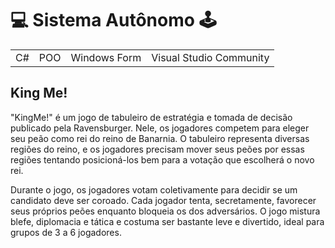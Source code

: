 # 💻 Sistema Autônomo 🕹️

<table>
  <tr>
    <td>C#</td>
    <td>POO</td>
    <td>Windows Form</td>
    <td>Visual Studio Community</td>
  </tr>
</table>

## King Me!
"KingMe!" é um jogo de tabuleiro de estratégia e tomada de decisão publicado pela Ravensburger. Nele, os jogadores competem para eleger seu peão como rei do reino de Banarnia. O tabuleiro representa diversas regiões do reino, e os jogadores precisam mover seus peões por essas regiões tentando posicioná-los bem para a votação que escolherá o novo rei.

Durante o jogo, os jogadores votam coletivamente para decidir se um candidato deve ser coroado. Cada jogador tenta, secretamente, favorecer seus próprios peões enquanto bloqueia os dos adversários. O jogo mistura blefe, diplomacia e tática e costuma ser bastante leve e divertido, ideal para grupos de 3 a 6 jogadores.
